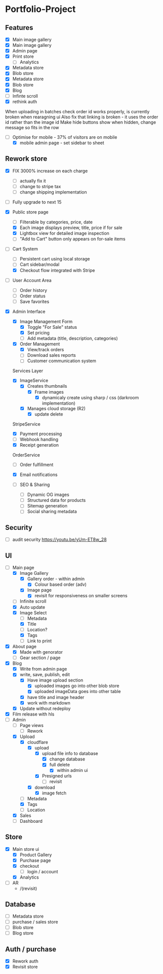 # Portfolio-Project

## Features

- [x] Main image gallery
- [x] Main image gallery
- [x] Admin page
- [x] Print store
  - [ ] Analytics
- [x] Metadata store
- [x] Blob store
- [x] Metadata store
- [x] Blob store
- [x] Blog
- [ ] Infinte scroll
- [x] rethink auth

When uploading in batches check order id works properly, is currently broken when rearagning ui
Also fix that linking is broken - it uses the order id rather than the image id
Make hide buttons show when hidden, change message so fits in the row

- [ ] Optimise for mobile - 37% of visitors are on mobile
  - [x] mobile admin page - set sidebar to sheet

## Rework store

- [x] FIX 3000% increase on each charge
  - [ ] actually fix it
  - [ ] change to stripe tax
  - [ ] change shipping implementation
  
- [ ] Fully upgrade to next 15

- [x] Public store page
  - [ ] Filterable by categories, price, date
  - [x] Each image displays preview, title, price if for sale
  - [x] Lightbox view for detailed image inspection
  - [ ] "Add to Cart" button only appears on for-sale items
- [ ] Cart System
  - [ ] Persistent cart using local storage
  - [ ] Cart sidebar/modal
  - [x] Checkout flow integrated with Stripe
- [ ] User Account Area

  - [ ] Order history
  - [ ] Order status
  - [ ] Save favorites

- [x] Admin Interface

  - [x] Image Management Form
    - [x] Toggle "For Sale" status
    - [x] Set pricing
    - [ ] Add metadata (title, description, categories)
  - [x] Order Management
    - [x] View/track orders
    - [ ] Download sales reports
    - [ ] Customer communication system

  Services Layer

  - [x] ImageService
    - [x] Creates thumbnails
      - [x] Frame images
        - [x] dynamicaly create using sharp / css (darkroom implementation)
    - [x] Manages cloud storage (R2)
      - [x] update delete 

  StripeService

  - [x] Payment processing
  - [ ] Webhook handling
  - [x] Receipt generation

  OrderService

  - [ ] Order fulfillment
  - [x] Email notifications

  - [ ] SEO & Sharing
    - [ ] Dynamic OG images
    - [ ] Structured data for products
    - [ ] Sitemap generation
    - [ ] Social sharing metadata

## Security

- [ ] audit security <https://youtu.be/yUm-ET8w_28>

## UI

- [ ] Main page
  - [x] Image Gallery
    - [x] Gallery order - within admin
      - [x] Colour based order (adv)
    - [x] Image page
      - [x] revisit for responsiveness on smaller screens
  - [ ] Infinite scroll
  - [x] Auto update
  - [x] Image Select
    - [ ] Metadata
    - [x] Title
    - [ ] Location?
    - [x] Tags
    - [ ] Link to print
- [x] About page
  - [x] Made with genorator
  - [ ] Gear section / page
- [x] Blog
  - [x] Write from admin page
  - [x] write, save, publish, edit
    - [x] Have image upload section
      - [x] uploaded images go into other blob store
      - [x] uploaded imageData goes into other table
    - [x] have title and image header
    - [x] work with markdown
  - [x] Update without redeploy
- [x] Film release with hls
- [ ] Admin
  - [ ] Page views
    - [ ] Rework
  - [x] Upload
    - [x] cloudflare
      - [x] upload
        - [x] upload file info to database
          - [x] change database
          - [x] full delete
            - [x] within admin ui
        - [x] Presigned urls
          - [ ] revisit
      - [x] download
        - [x] image fetch
    - [ ] Metadata
    - [x] Tags
    - [ ] Location
  - [x] Sales
  - [ ] Dashboard

## Store

- [x] Main store ui
  - [x] Product Gallery
  - [x] Purchase page
  - [x] checkout
    - [ ] login / account
  - [x] Analytics
- [ ] AR
  - /(revisit)

## Database

- [ ] Metadata store
- [ ] purchase / sales store
- [ ] Blob store
- [ ] Blog store

## Auth / purchase

- [x] Rework auth
- [x] Revisit store
